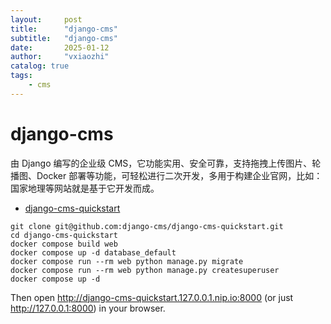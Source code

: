 ```yaml
---
layout:     post
title:      "django-cms"
subtitle:   "django-cms"
date:       2025-01-12
author:     "vxiaozhi"
catalog: true
tags:
    - cms
---
```


# django-cms 

由 Django 编写的企业级 CMS，它功能实用、安全可靠，支持拖拽上传图片、轮播图、Docker 部署等功能，可轻松进行二次开发，多用于构建企业官网，比如：国家地理等网站就是基于它开发而成。

- [django-cms-quickstart](https://github.com/django-cms/django-cms-quickstart)

```
git clone git@github.com:django-cms/django-cms-quickstart.git
cd django-cms-quickstart
docker compose build web
docker compose up -d database_default
docker compose run --rm web python manage.py migrate
docker compose run --rm web python manage.py createsuperuser
docker compose up -d
```

Then open http://django-cms-quickstart.127.0.0.1.nip.io:8000 (or just http://127.0.0.1:8000) in your browser.
